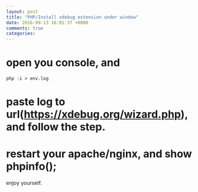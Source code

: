 ```yaml
---
layout: post
title: "PHP/Install xdebug extension under window"
date: 2016-09-13 16:01:37 +0800
comments: true
categories: 
---
```



# open you console, and

```shell
php -i > env.log
```

# paste log to url(https://xdebug.org/wizard.php), and follow the step.

# restart your apache/nginx, and show phpinfo();
 
enjoy yourself.
